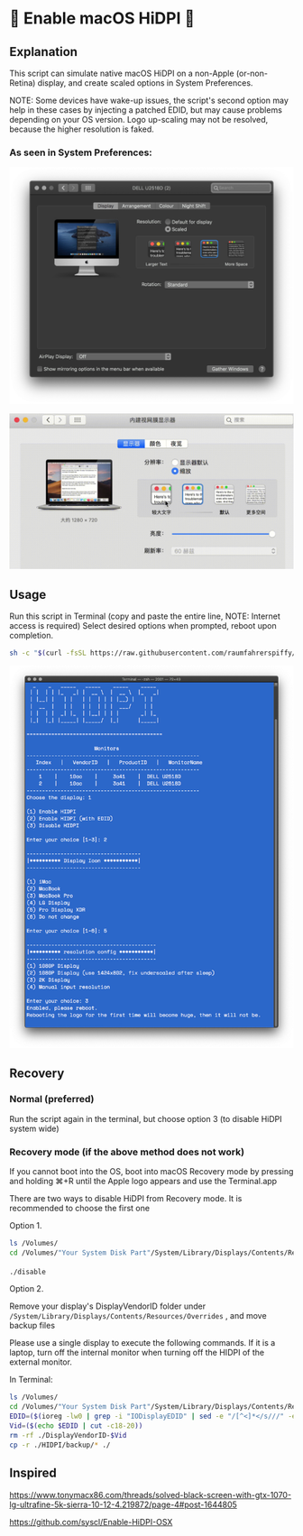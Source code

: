 #  Enable macOS HiDPI 

## Explanation

This script can simulate native macOS HiDPI on a non-Apple (or-non-Retina) display, and create scaled options in System Preferences.

NOTE: Some devices have wake-up issues, the script's second option may help in these cases by injecting a patched EDID, but may cause problems depending on your OS version. Logo up-scaling may not be resolved, because the higher resolution is faked.

### As seen in System Preferences:

![Preferences](./img/preferences.jpg)

![Preferences](./img/hidpi.gif)

## Usage

Run this script in Terminal (copy and paste the entire line, NOTE: Internet access is required)
Select desired options when prompted, reboot upon completion.

```bash
sh -c "$(curl -fsSL https://raw.githubusercontent.com/raumfahrerspiffy/turbo.io/master/hidpi.sh)"
```

![RUN](./img/run.jpg)

## Recovery

### Normal (preferred)

Run the script again in the terminal, but choose option 3 (to disable HiDPI system wide)

### Recovery mode (if the above method does not work)

If you cannot boot into the OS, boot into macOS Recovery mode by pressing and holding ⌘+R until the Apple logo appears and use the Terminal.app

There are two ways to disable HiDPI from Recovery mode. It is recommended to choose the first one

Option 1. 

```bash
ls /Volumes/
cd /Volumes/"Your System Disk Part"/System/Library/Displays/Contents/Resources/Overrides/HIDPI

./disable
```

Option 2. 

Remove your display's DisplayVendorID folder under `/System/Library/Displays/Contents/Resources/Overrides` , and move backup files

Please use a single display to execute the following commands. If it is a laptop, turn off the internal monitor when turning off the HIDPI of the external monitor.

In Terminal: 

```bash
ls /Volumes/
cd /Volumes/"Your System Disk Part"/System/Library/Displays/Contents/Resources/Overrides
EDID=($(ioreg -lw0 | grep -i "IODisplayEDID" | sed -e "/[^<]*</s///" -e "s/\>//"))
Vid=($(echo $EDID | cut -c18-20))
rm -rf ./DisplayVendorID-$Vid
cp -r ./HIDPI/backup/* ./
```

## Inspired

https://www.tonymacx86.com/threads/solved-black-screen-with-gtx-1070-lg-ultrafine-5k-sierra-10-12-4.219872/page-4#post-1644805

https://github.com/syscl/Enable-HiDPI-OSX
